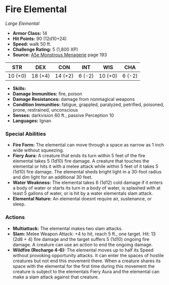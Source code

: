 # Fire Elemental

*Large* *Elemental*

- **Armor Class:** 14
- **Hit Points:** 90 (12d10+24)
- **Speed:** walk 50 ft.
- **Challenge Rating:** 5 (1,800 XP)
- **Source:** [A5e Monstrous Menagerie](https://enpublishingrpg.com/products/level-up-monstrous-menagerie-a5e) page 193

| STR | DEX | CON | INT | WIS | CHA |
| --- | --- | --- | --- | --- | --- |
| 10 (+0) | 18 (+4) | 14 (+2) | 6 (-2) | 10 (+0) | 6 (-2) |

- **Skills:** 
- **Damage Immunities:** fire, poison
- **Damage Resistances:** damage from nonmagical weapons
- **Condition Immunities:** fatigue, grappled, paralyzed, petrified, poisoned, prone, restrained, unconscious
- **Senses:** darkvision 60 ft., passive Perception 10
- **Languages:** Ignan

### Special Abilities

- **Fire Form:** The elemental can move through a space as narrow as 1 inch wide without squeezing.
- **Fiery Aura:** A creature that ends its turn within 5 feet of the fire elemental takes 5 (1d10) fire damage. A creature that touches the elemental or hits it with a melee attack while within 5 feet of it takes 5 (1d10) fire damage. The elemental sheds bright light in a 30-foot radius and dim light for an additional 30 feet.
- **Water Weakness:** The elemental takes 6 (1d12) cold damage if it enters a body of water or starts its turn in a body of water, is splashed with at least 5 gallons of water, or is hit by a water elementals slam attack.
- **Elemental Nature:** An elemental doesnt require air, sustenance, or sleep.

### Actions

- **Multiattack:** The elemental makes two slam attacks.
- **Slam:** Melee Weapon Attack: +4 to hit, reach 5 ft., one target. Hit: 13 (2d8 + 4) fire damage  and the target suffers 5 (1d10) ongoing fire damage. A creature can use an action to end the ongoing damage.
- **Wildfire (Recharge 4-6):** The elemental moves up to half its Speed without provoking opportunity attacks. It can enter the spaces of hostile creatures but not end this movement there. When a creature shares its space with the elemental for the first time during this movement  the creature is subject to the elementals Fiery Aura and the elemental can make a slam attack against that creature.


